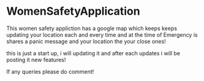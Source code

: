 # WomenSafetyApplication
This women safety appliction has a google map which keeps keeps updating your location each and every time and at the time of Emergency is shares a panic message and your location the your close ones!

this is just a start up, i will updating it and after each updates i will be posting it new features!

If any queries please do comment!
